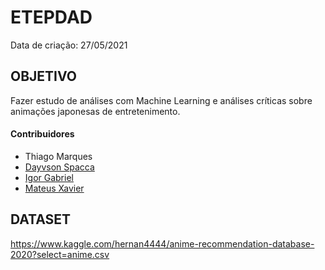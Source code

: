 # ETEPDAD
Data de criação: 27/05/2021


## OBJETIVO
Fazer estudo de análises com Machine Learning e análises críticas sobre animações japonesas de entretenimento.

#### Contribuidores

- Thiago Marques
- [Dayvson Spacca](https://github.com/dayvsonspacca)
- [Igor Gabriel](https://github.com/IgorLekal)
- [Mateus Xavier](https://github.com/mateusxsantos)

## DATASET 
https://www.kaggle.com/hernan4444/anime-recommendation-database-2020?select=anime.csv
